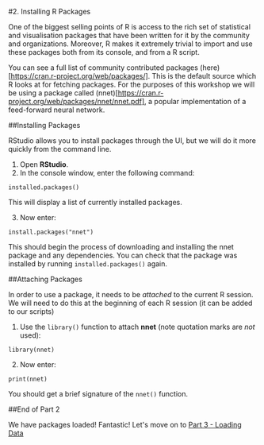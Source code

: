 #2. Installing R Packages

One of the biggest selling points of R is access to the rich set of statistical and visualisation packages that have been written for it by the community and organizations. Moreover, R makes it extremely trivial to import and use these packages both from its console, and from a R script.

You can see a full list of community contributed packages (here)[https://cran.r-project.org/web/packages/]. This is the default source which R looks at for fetching packages. For the purposes of this workshop we will be using a package called (nnet)[https://cran.r-project.org/web/packages/nnet/nnet.pdf], a popular implementation of a feed-forward neural network.


##Installing Packages

RStudio allows you to install packages through the UI, but we will do it more quickly from the command line.

1. Open __RStudio__.
2. In the console window, enter the following command: 
  ```
  installed.packages()
  ```

  This will display a list of currently installed packages.

3. Now enter:
  ```
  install.packages("nnet")
  ```

  This should begin the process of downloading and installing the nnet package and any dependencies. You can check that the package was installed by running `installed.packages()` again.


##Attaching Packages

In order to use a package, it needs to be _attached_ to the current R session. We will need to do this at the beginning of each R session (it can be added to our scripts)

1. Use the `library()` function to attach __nnet__ (note quotation marks are _not_ used):
  ```
  library(nnet)
  ```

2. Now enter:
  ```
  print(nnet)
  ```

  You should get a brief signature of the `nnet()` function.


##End of Part 2

We have packages loaded! Fantastic! Let's move on to [Part 3 - Loading Data](Part3-Loading-Data.md)

 

